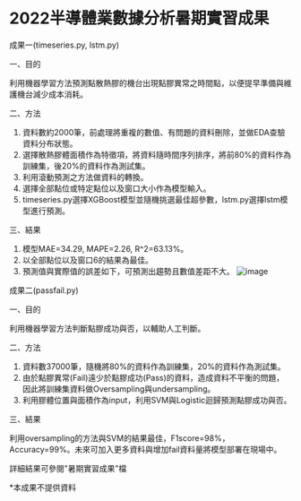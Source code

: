 # 2022半導體業數據分析暑期實習成果

成果一(timeseries.py, lstm.py)

一、目的

利用機器學習方法預測點散熱膠的機台出現點膠異常之時間點，以便提早準備與維護機台減少成本消耗。

二、方法
1. 資料數約2000筆，前處理將重複的數值、有問題的資料刪除，並做EDA查驗資料分布狀態。
1. 選擇散熱膠體面積作為特徵項，將資料隨時間序列排序，將前80%的資料作為訓練集，後20%的資料作為測試集。
3. 利用滾動預測之方法做資料的轉換。
4. 選擇全部點位或特定點位以及窗口大小作為模型輸入。
5. timeseries.py選擇XGBoost模型並隨機挑選最佳超參數，lstm.py選擇lstm模型進行預測。

三、結果
1. 模型MAE=34.29, MAPE=2.26, R^2=63.13%。
2. 以全部點位以及窗口6的結果為最佳。
3. 預測值與實際值的誤差如下，可預測出趨勢且數值差距不大。
   ![image](https://github.com/YoweioY/PTI_data_analysis_intern/assets/91478099/6970fd82-9f52-4391-bca2-8f82f810654d)


成果二(passfail.py)

一、目的

利用機器學習方法判斷點膠成功與否，以輔助人工判斷。

二、方法
1. 資料數37000筆，隨機將80%的資料作為訓練集，20%的資料作為測試集。
2. 由於點膠異常(Fail)遠少於點膠成功(Pass)的資料，造成資料不平衡的問題，因此將訓練集資料做Oversampling與undersampling。
3. 利用膠體位置與面積作為input，利用SVM與Logistic迴歸預測點膠成功與否。

三、結果

利用oversampling的方法與SVM的結果最佳，F1score=98%，Accuracy=99%。未來可加入更多資料與增加fail資料量將模型部署在現場中。

詳細結果可參閱"暑期實習成果"檔

*本成果不提供資料
